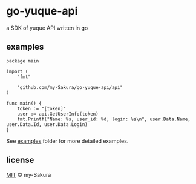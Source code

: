 # go-yuque-api
a SDK of yuque API written in go

## examples
```
package main

import (
	"fmt"

	"github.com/my-Sakura/go-yuque-api/api"
)

func main() {
	token := "[token]"
	user := api.GetUserInfo(token)
	fmt.Printf("Name: %s, user_id: %d, login: %s\n", user.Data.Name, user.Data.Id, user.Data.Login)
}
```
See [examples](https://github.com/my-Sakura/go-yuque-api/tree/main/examples) folder for more detailed examples.

## license
[MIT](https://github.com/my-Sakura/go-yuque-api/blob/main/LICENSE) © my-Sakura

